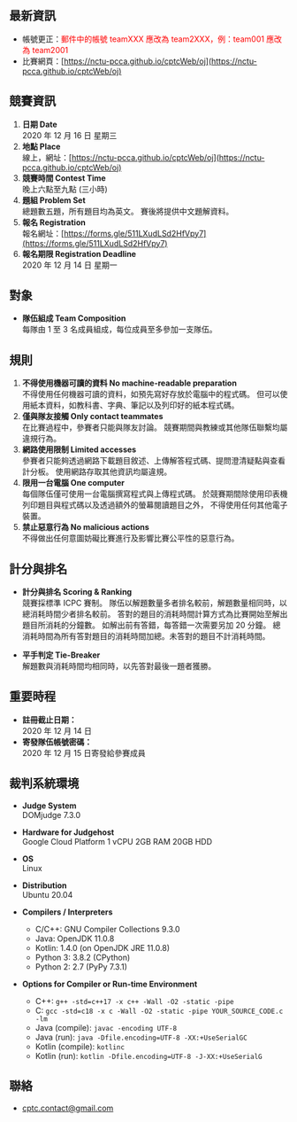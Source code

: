 ## 最新資訊
+ 帳號更正：<font color='red'>郵件中的帳號 teamXXX 應改為 team2XXX，例：team001 應改為 team2001</font>
+ 比賽網頁：[https://nctu-pcca.github.io/cptcWeb/oj](https://nctu-pcca.github.io/cptcWeb/oj)

## 競賽資訊
1. **日期 Date** <br>
   2020 年 12 月 16 日 星期三
2. **地點 Place** <br>
   線上，網址：[https://nctu-pcca.github.io/cptcWeb/oj](https://nctu-pcca.github.io/cptcWeb/oj)
3. **競賽時間 Contest Time** <br>
   晚上六點至九點 (三小時)
4. **題組 Problem Set** <br>
   總題數五題，所有題目均為英文。
   賽後將提供中文題解資料。<br>
5. **報名 Registration** <br>
    報名網址：[https://forms.gle/511LXudLSd2HfVpy7](https://forms.gle/511LXudLSd2HfVpy7)
6. **報名期限 Registration Deadline**<br>
   2020 年 12 月 14 日 星期一

## 對象
+ **隊伍組成 Team Composition** <br>
  每隊由 1 至 3 名成員組成，每位成員至多參加一支隊伍。

## 規則
1. **不得使用機器可讀的資料 No machine-readable preparation**<br>
不得使用任何機器可讀的資料，如預先寫好存放於電腦中的程式碼。
但可以使用紙本資料，如教科書、字典、筆記以及列印好的紙本程式碼。
2. **僅與隊友接觸 Only contact teammates**<br>
在比賽過程中，參賽者只能與隊友討論。
競賽期間與教練或其他隊伍聯繫均屬違規行為。
3. **網路使用限制 Limited accesses**<br>
參賽者只能夠透過網路下載題目敘述、上傳解答程式碼、提問澄清疑點與查看計分板。
使用網路存取其他資訊均屬違規。
4. **限用一台電腦 One computer**<br>
每個隊伍僅可使用一台電腦撰寫程式與上傳程式碼。
於競賽期間除使用印表機列印題目與程式碼以及透過額外的螢幕閱讀題目之外，
不得使用任何其他電子裝置。
5. **禁止惡意行為 No malicious actions**<br>
不得做出任何意圖妨礙比賽進行及影響比賽公平性的惡意行為。

## 計分與排名
+ **計分與排名 Scoring & Ranking** <br>
競賽採標準 ICPC 賽制。
隊伍以解題數量多者排名較前，解題數量相同時，以總消耗時間少者排名較前。
答對的題目的消耗時間計算方式為比賽開始至解出題目所消耗的分鐘數。
如解出前有答錯，每答錯一次需要另加 20 分鐘。
總消耗時間為所有答對題目的消耗時間加總。未答對的題目不計消耗時間。

+ **平手判定 Tie-Breaker**<br>
解題數與消耗時間均相同時，以先答對最後一題者獲勝。

## 重要時程
+ **註冊截止日期：**<br>
2020 年 12 月 14 日<br>
+ **寄發隊伍帳號密碼：**<br>
2020 年 12 月 15 日寄發給參賽成員<br>

## 裁判系統環境

+ **Judge System**<br>
DOMjudge 7.3.0

+ **Hardware for Judgehost**<br>
Google Cloud Platform
1 vCPU
2GB RAM
20GB HDD

+ **OS**<br>
Linux 

+ **Distribution**<br>
Ubuntu 20.04

+ **Compilers / Interpreters**
    + C/C++: GNU Compiler Collections 9.3.0
    + Java: OpenJDK 11.0.8
    + Kotlin: 1.4.0 (on OpenJDK JRE 11.0.8)
    + Python 3: 3.8.2 (CPython)
    + Python 2: 2.7 (PyPy 7.3.1)

+ **Options for Compiler or Run-time Environment**
    + C++: `g++ -std=c++17 -x c++ -Wall -O2 -static -pipe`
    + C: `gcc -std=c18 -x c -Wall -O2 -static -pipe YOUR_SOURCE_CODE.c -lm`
    + Java (compile): `javac -encoding UTF-8` 
    + Java (run): `java -Dfile.encoding=UTF-8 -XX:+UseSerialGC`
    + Kotlin (compile): `kotlinc`
    + Kotlin (run): `kotlin -Dfile.encoding=UTF-8 -J-XX:+UseSerialG`

## 聯絡
- [cptc.contact@gmail.com](cptc.contact@gmail.com)
